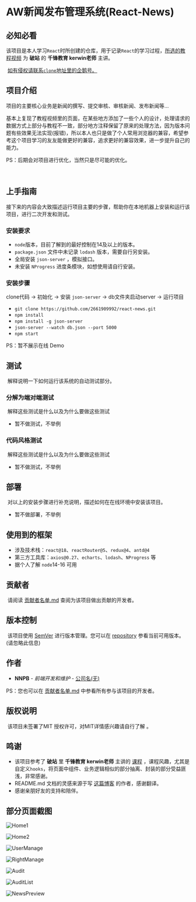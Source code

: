 # AW新闻发布管理系统(React-News)

## 必知必看

​	该项目是本人学习`React`时所创建的仓库，用于记录`React`的学习过程，[所选的教程视频](https://www.bilibili.com/video/BV1dP4y1c7qd?p=152&vd_source=dd831bffe2fbc3e5e70e5aabbee73fe4) 为 **破站**  的 **千锋教育 kerwin老师** 主讲。

​	<u>如有侵权请联系`clone`地址里的企鹅号。</u>

## 项目介绍

​	项目的主要核心业务是新闻的撰写、提交审核、审核新闻、发布新闻等...

​	基本上复现了教程视频里的页面，在某些地方添加了一些个人的设计，处理请求的数据方式上部分与教程不一致，部分地方注释保留了原来的处理方法，因为版本问题有些效果无法实现(报错)，所以本人也只是做了个人常用浏览器的兼容，希望参考这个项目学习的友友能做更好的兼容，追求更好的兼容效果，进一步提升自己的能力。

PS：后期会对项目进行优化，当然只是尽可能的优化。

​	

## 上手指南

​	接下来的内容会大致描述运行项目主要的步骤，帮助你在本地机器上安装和运行该项目，进行二次开发和测试。

### 安装要求

- `node`版本，目前了解到的最好控制在14及以上的版本。
- `package.json` 文件中未记录 `lodash` 版本，需要自行另安装。
- 全局安装 `json-server` ，模拟接口。
- 未安装 `NProgress` 进度条模块，如想使用请自行安装。

### 安装步骤

clone代码  ->  初始化  ->  安装 `json-server`  ->  db文件夹启动server  ->  运行项目

- `git clone https://github.com/2661909992/react-news.git`
- `npm install`
- `npm install -g json-server`
- `json-server --watch db.json --port 5000`
- `npm start`

PS：暂不展示在线 Demo

## 测试

​	解释说明一下如何运行该系统的自动测试部分。

### 分解为端对端测试

​	解释这些测试是什么以及为什么要做这些测试

- 暂不做测试，不举例

### 代码风格测试

​	解释这些测试是什么以及为什么要做这些测试

- 暂不做测试，不举例

## 部署

​	对以上的安装步骤进行补充说明，描述如何在在线环境中安装该项目。

- 暂不做部署，不举例

## 使用到的框架

* 涉及技术栈：`react@18`、`reactRouter@5`、`redux@4`、`antd@4`
* 第三方工具库：`axios@0.27`、`echarts`、`lodash`、`NProgress` 等
* 据个人了解 `node`14-16 可用

## 贡献者

​	请阅读 [贡献者名单.md](https://github.com/2661909992/react-news/edit/main/README.md) 查阅为该项目做出贡献的开发者。

## 版本控制

​	该项目使用 [SemVer](http://semver.org/) 进行版本管理。您可以在 [repository](https://github.com/your/project/tags) 参看当前可用版本。(请忽略此信息)

## 作者

* **NNPB** - *前端开发和维护* - [公司名(无)](https://github.com/2661909992)

PS：您也可以在 [贡献者名单.md](https://github.com/2661909992/react-news/edit/main/README.md) 中参看所有参与该项目的开发者。

## 版权说明

​	该项目未签署了MIT 授权许可，对MIT详情感兴趣请自行了解 。

## 鸣谢

* 该项目参考了 **破站**  里 **千锋教育 kerwin老师** 主讲的 [课程](https://www.bilibili.com/video/BV1dP4y1c7qd?p=152&vd_source=dd831bffe2fbc3e5e70e5aabbee73fe4) ，课程风趣，尤其是 自定义`hooks`，将页面中组件、业务逻辑相似的部分抽离、封装的部分受益匪浅，非常感谢。
* README.md 文档的灵感来源于写 [这篇博客](https://blog.csdn.net/shiyanlou_chenshi/article/details/86623534) 的作者，感谢翻译。
* 感谢亲朋好友的支持和陪伴。


## 部分页面截图

![Home1](https://user-images.githubusercontent.com/84703480/198866731-19a81af6-7bd8-4b1d-a5c5-db1fa2a43678.png)

![Home2](https://user-images.githubusercontent.com/84703480/198866737-aeeca16c-8688-4696-bfba-42ce20768c2d.png)

![UserManage](https://user-images.githubusercontent.com/84703480/198866744-24a42de1-2e78-4f87-89df-d3e02e7495fa.png)

![RightManage](https://user-images.githubusercontent.com/84703480/198866746-4defada1-b3c1-464b-b390-ab1cab5629b8.png)

![Audit](https://user-images.githubusercontent.com/84703480/198866748-d3d0d752-3938-47e0-b016-9e747585e5b5.png)

![AuditList](https://user-images.githubusercontent.com/84703480/198866750-4199f0db-b34c-45a9-848a-65db505f6912.png)

![NewsPreview](https://user-images.githubusercontent.com/84703480/198866930-3a0e07e1-5ac9-428f-a720-193b93850880.png)
